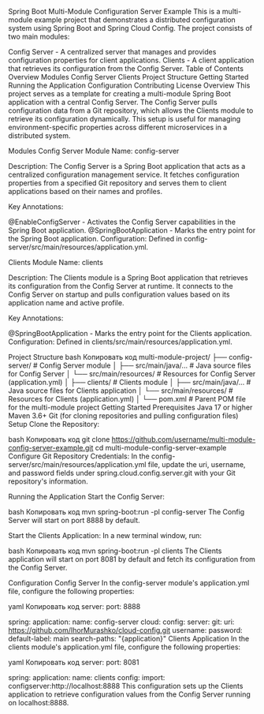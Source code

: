 Spring Boot Multi-Module Configuration Server Example
This is a multi-module example project that demonstrates a distributed configuration system using Spring Boot and Spring Cloud Config. The project consists of two main modules:

Config Server - A centralized server that manages and provides configuration properties for client applications.
Clients - A client application that retrieves its configuration from the Config Server.
Table of Contents
Overview
Modules
Config Server
Clients
Project Structure
Getting Started
Running the Application
Configuration
Contributing
License
Overview
This project serves as a template for creating a multi-module Spring Boot application with a central Config Server. The Config Server pulls configuration data from a Git repository, which allows the Clients module to retrieve its configuration dynamically. This setup is useful for managing environment-specific properties across different microservices in a distributed system.

Modules
Config Server
Module Name: config-server

Description: The Config Server is a Spring Boot application that acts as a centralized configuration management service. It fetches configuration properties from a specified Git repository and serves them to client applications based on their names and profiles.

Key Annotations:

@EnableConfigServer - Activates the Config Server capabilities in the Spring Boot application.
@SpringBootApplication - Marks the entry point for the Spring Boot application.
Configuration: Defined in config-server/src/main/resources/application.yml.

Clients
Module Name: clients

Description: The Clients module is a Spring Boot application that retrieves its configuration from the Config Server at runtime. It connects to the Config Server on startup and pulls configuration values based on its application name and active profile.

Key Annotations:

@SpringBootApplication - Marks the entry point for the Clients application.
Configuration: Defined in clients/src/main/resources/application.yml.

Project Structure
bash
Копировать код
multi-module-project/
├── config-server/                # Config Server module
│   ├── src/main/java/...         # Java source files for Config Server
│   └── src/main/resources/       # Resources for Config Server (application.yml)
│
├── clients/                      # Clients module
│   ├── src/main/java/...         # Java source files for Clients application
│   └── src/main/resources/       # Resources for Clients (application.yml)
│
└── pom.xml                       # Parent POM file for the multi-module project
Getting Started
Prerequisites
Java 17 or higher
Maven 3.6+
Git (for cloning repositories and pulling configuration files)
Setup
Clone the Repository:

bash
Копировать код
git clone https://github.com/username/multi-module-config-server-example.git
cd multi-module-config-server-example
Configure Git Repository Credentials: In the config-server/src/main/resources/application.yml file, update the uri, username, and password fields under spring.cloud.config.server.git with your Git repository's information.

Running the Application
Start the Config Server:

bash
Копировать код
mvn spring-boot:run -pl config-server
The Config Server will start on port 8888 by default.

Start the Clients Application: In a new terminal window, run:

bash
Копировать код
mvn spring-boot:run -pl clients
The Clients application will start on port 8081 by default and fetch its configuration from the Config Server.

Configuration
Config Server
In the config-server module's application.yml file, configure the following properties:

yaml
Копировать код
server:
port: 8888

spring:
application:
name: config-server
cloud:
config:
server:
git:
uri: https://github.com/IhorMurashko/cloud-config.git
username: <your-username>
password: <your-password>
default-label: main
search-paths: "{application}"
Clients Application
In the clients module's application.yml file, configure the following properties:

yaml
Копировать код
server:
port: 8081

spring:
application:
name: clients
config:
import: configserver:http://localhost:8888
This configuration sets up the Clients application to retrieve configuration values from the Config Server running on localhost:8888.
